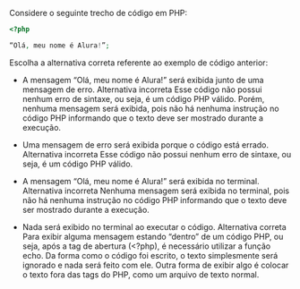 Considere o seguinte trecho de código em PHP:
```php
<?php

“Olá, meu nome é Alura!”;

```

Escolha a alternativa correta referente ao exemplo de código anterior:

- A mensagem “Olá, meu nome é Alura!” será exibida junto de uma mensagem de erro.
Alternativa incorreta
Esse código não possui nenhum erro de sintaxe, ou seja, é um código PHP válido. Porém, nenhuma mensagem será exibida, pois não há nenhuma instrução no código PHP informando que o texto deve ser mostrado durante a execução.

- Uma mensagem de erro será exibida porque o código está errado.
Alternativa incorreta
Esse código não possui nenhum erro de sintaxe, ou seja, é um código PHP válido.

- A mensagem “Olá, meu nome é Alura!” será exibida no terminal.
Alternativa incorreta
Nenhuma mensagem será exibida no terminal, pois não há nenhuma instrução no código PHP informando que o texto deve ser mostrado durante a execução.

- Nada será exibido no terminal ao executar o código.
Alternativa correta
Para exibir alguma mensagem estando “dentro” de um código PHP, ou seja, após a tag de abertura (<?php), é necessário utilizar a função echo. Da forma como o código foi escrito, o texto simplesmente será ignorado e nada será feito com ele. Outra forma de exibir algo é colocar o texto fora das tags do PHP, como um arquivo de texto normal.
